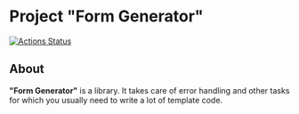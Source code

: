 # Project "Form Generator"
[![Actions Status](https://github.com/Teihden/typescript-project-81/actions/workflows/hexlet-check.yml/badge.svg)](https://github.com/Teihden/typescript-project-81/actions)

## About
**"Form Generator"**  is a library. It takes care of error handling and other tasks for which you usually need to write a lot of template code.
